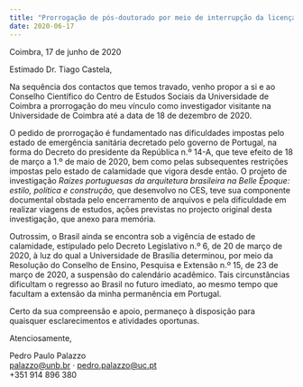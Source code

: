 ```yaml
---
title: "Prorrogação de pós-doutorado por meio de interrupção da licença"
date: 2020-06-17
---
```


<div class="date">

Coimbra, 17 de junho de 2020

</div>

Estimado Dr. Tiago Castela,

Na sequência dos contactos que temos travado, venho propor a si e ao
Conselho Científico do Centro de Estudos Sociais da Universidade de
Coimbra a prorrogação do meu vínculo como investigador visitante na
Universidade de Coimbra até a data de 18 de dezembro de 2020.

O pedido de prorrogação é fundamentado nas dificuldades impostas pelo
estado de emergência sanitária decretado pelo governo de Portugal, na
forma do Decreto do presidente da República n.º 14-A, que teve efeito
de 18 de março a 1.º de maio de 2020, bem como pelas subsequentes
restrições impostas pelo estado de calamidade que vigora desde então. O
projeto de investigação *Raízes portuguesas da arquitetura brasileira na
Belle Époque: estilo, política e construção,* que desenvolvo no CES,
teve sua componente documental obstada pelo encerramento de arquivos e
pela dificuldade em realizar viagens de estudos, ações previstas no
projecto original desta investigação, que anexo para memória.

Outrossim, o Brasil ainda se encontra sob a vigência de estado de
calamidade, estipulado pelo Decreto Legislativo n.º 6, de 20 de março de
2020, à luz do qual a Universidade de Brasília determinou, por meio da
Resolução do Conselho de Ensino, Pesquisa e Extensão n.º 15, de 23 de
março de 2020, a suspensão do calendário acadêmico. Tais circunstâncias
dificultam o regresso ao Brasil no futuro imediato, ao mesmo tempo que
facultam a extensão da minha permanência em Portugal.

Certo da sua compreensão e apoio, permaneço à disposição para quaisquer
esclarecimentos e atividades oportunas.

Atenciosamente,

<div class="sig">

Pedro Paulo Palazzo  
palazzo@unb.br · pedro.palazzo@uc.pt  
\+351 914 896 380

</div>
